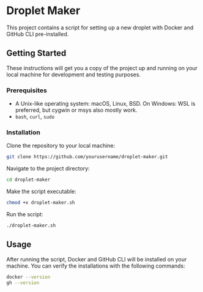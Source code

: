 # Droplet Maker

This project contains a script for setting up a new droplet with Docker and GitHub CLI pre-installed.

## Getting Started

These instructions will get you a copy of the project up and running on your local machine for development and testing purposes.

### Prerequisites

- A Unix-like operating system: macOS, Linux, BSD. On Windows: WSL is preferred, but cygwin or msys also mostly work.
- `bash`, `curl`, `sudo`

### Installation

Clone the repository to your local machine:

```sh
git clone https://github.com/yourusername/droplet-maker.git
```

Navigate to the project directory:

```sh
cd droplet-maker
```

Make the script executable:

```sh
chmod +x droplet-maker.sh
```

Run the script:

```sh
./droplet-maker.sh
```

## Usage

After running the script, Docker and GitHub CLI will be installed on your machine. You can verify the installations with the following commands:

```sh
docker --version
gh --version
```
